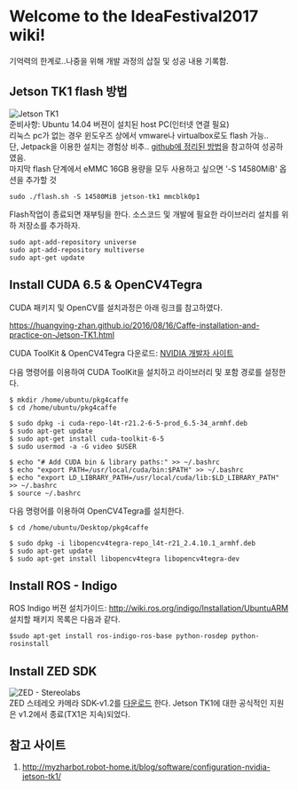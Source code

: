 # Welcome to the IdeaFestival2017 wiki!  
기억력의 한계로..나중을 위해 개발 과정의 삽질 및 성공 내용 기록함.   
## Jetson TK1 flash 방법  
![Jetson TK1](http://kr.nvidia.com/content/tegra/images/jetson/jetson-tk1.png)  
준비사항: Ubuntu 14.04 버젼이 설치된 host PC(인터넷 연결 필요)  
리눅스 pc가 없는 경우 윈도우즈 상에서 vmware나 virtualbox로도 flash 가능..  
단, Jetpack을 이용한 설치는 경험상 비추.. [github에 정리된 방법](https://gist.github.com/jetsonhacks/2717a41f7e60a3405b34)을 참고하여 성공하였음.  
마지막 flash 단계에서 eMMC 16GB 용량을 모두 사용하고 싶으면 '-S 14580MiB' 옵션을 추가할 것  

```
sudo ./flash.sh -S 14580MiB jetson-tk1 mmcblk0p1
```  
  
Flash작업이 종료되면 재부팅을 한다. 소스코드 및 개발에 필요한 라이브러리 설치를 위하 저장소를 추가하자.  
  
```
sudo apt-add-repository universe
sudo apt-add-repository multiverse
sudo apt-get update
```  

## Install CUDA 6.5 & OpenCV4Tegra
CUDA 패키지 및 OpenCV를 설치과정은 아래 링크를 참고하였다.  

<https://huangying-zhan.github.io/2016/08/16/Caffe-installation-and-practice-on-Jetson-TK1.html>  

CUDA ToolKit & OpenCV4Tegra 다운로드: [NVIDIA 개발자 사이트](https://developer.nvidia.com/linux-tegra-rel-21)  
  
다음 명령어를 이용하여 CUDA ToolKit을 설치하고 라이브러리 및 포함 경로를 설정한다.  

```
$ mkdir /home/ubuntu/pkg4caffe
$ cd /home/ubuntu/pkg4caffe

$ sudo dpkg -i cuda-repo-l4t-r21.2-6-5-prod_6.5-34_armhf.deb
$ sudo apt-get update
$ sudo apt-get install cuda-toolkit-6-5
$ sudo usermod -a -G video $USER

$ echo "# Add CUDA bin & library paths:" >> ~/.bashrc
$ echo "export PATH=/usr/local/cuda/bin:$PATH" >> ~/.bashrc
$ echo "export LD_LIBRARY_PATH=/usr/local/cuda/lib:$LD_LIBRARY_PATH" >> ~/.bashrc
$ source ~/.bashrc
```  
  
다음 명령어를 이용하여 OpenCV4Tegra를 설치한다.  

```
$ cd /home/ubuntu/Desktop/pkg4caffe

$ sudo dpkg -i libopencv4tegra-repo_l4t-r21_2.4.10.1_armhf.deb
$ sudo apt-get update
$ sudo apt-get install libopencv4tegra libopencv4tegra-dev
```  
  
## Install ROS - Indigo  
ROS Indigo 버젼 설치가이드: http://wiki.ros.org/indigo/Installation/UbuntuARM  
설치할 패키지 목록은 다음과 같다.  
```
$sudo apt-get install ros-indigo-ros-base python-rosdep python-rosinstall
```  
  
## Install ZED SDK  
![ZED - Stereolabs](https://www.stereolabs.com/img/product/ZED_product_main.jpg)  
ZED 스테레오 카메라 SDK-v1.2를 [다운로드](https://www.stereolabs.com/developers/release/1.2/) 한다. Jetson TK1에 대한 공식적인 지원은 v1.2에서 종료(TX1은 지속)되었다.
  
  
## 참고 사이트  
1. http://myzharbot.robot-home.it/blog/software/configuration-nvidia-jetson-tk1/